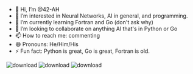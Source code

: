 - 👋 Hi, I’m @42-AH
- 👀 I’m interested in Neural Networks, AI in general, and programming.
- 🌱 I’m currently learning Fortran and Go (don't ask why)
- 💞️ I’m looking to collaborate on anything AI that's in Python or Go
- 📫 How to reach me: commenting
- 😄 Pronouns: He/Him/His
- ⚡ Fun fact: Python is great, Go is great, Fortran is old.


![download](https://github.com/42-AH/42-AH/assets/162044943/0b07baeb-f78f-4517-b4d5-f9e8f442f3da)
![download](https://github.com/42-AH/42-AH/assets/162044943/db2eb350-2e17-4bf6-bec3-b6abfff243eb)
![download](https://github.com/42-AH/42-AH/assets/162044943/ad3d62ae-3bf3-40ad-8fce-f044432d21dd)
